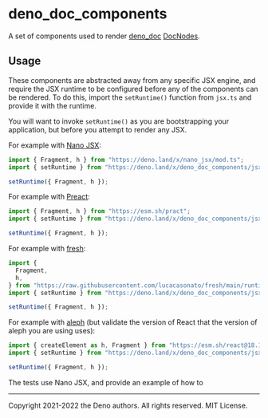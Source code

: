 # deno_doc_components

A set of components used to render [deno_doc](https://deno.land/x/deno_doc)
[DocNodes](https://doc.deno.land/https://deno.land/x/deno_doc/lib/types.d.ts/~/DocNode).

## Usage

These components are abstracted away from any specific JSX engine, and require
the JSX runtime to be configured before any of the components can be rendered.
To do this, import the `setRuntime()` function from `jsx.ts` and provide it with
the runtime.

You will want to invoke `setRuntime()` as you are bootstrapping your
application, but before you attempt to render any JSX.

For example with [Nano JSX](https://nanojsx.io/):

```ts
import { Fragment, h } from "https://deno.land/x/nano_jsx/mod.ts";
import { setRuntime } from "https://deno.land/x/deno_doc_components/jsx.ts";

setRuntime({ Fragment, h });
```

For example with [Preact](https://preactjs.com/):

```ts
import { Fragment, h } from "https://esm.sh/pract";
import { setRuntime } from "https://deno.land/x/deno_doc_components/jsx.ts";

setRuntime({ Fragment, h });
```

For example with [fresh](https://fresh.deno.dev/):

```ts
import {
  Fragment,
  h,
} from "https://raw.githubusercontent.com/lucacasonato/fresh/main/runtime.ts";
import { setRuntime } from "https://deno.land/x/deno_doc_components/jsx.ts";

setRuntime({ Fragment, h });
```

For example with [aleph](https://alephjs.org/) (but validate the version of
React that the version of aleph you are using uses):

```ts
import { createElement as h, Fragment } from "https://esm.sh/react@18.1.0";
import { setRuntime } from "https://deno.land/x/deno_doc_components/jsx.ts";

setRuntime({ Fragment, h });
```

The tests use Nano JSX, and provide an example of how to

---

Copyright 2021-2022 the Deno authors. All rights reserved. MIT License.
